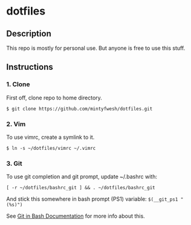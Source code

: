 # dotfiles

## Description
This repo is mostly for personal use. But anyone is free to use this stuff.

## Instructions
### 1. Clone
First off, clone repo to home directory.
```
$ git clone https://github.com/mintyfwesh/dotfiles.git
```

### 2. Vim
To use vimrc, create a symlink to it.
```
$ ln -s ~/dotfiles/vimrc ~/.vimrc
```

### 3. Git
To use git completion and git prompt, update ~/.bashrc with: 
```
[ -r ~/dotfiles/bashrc_git ] && . ~/dotfiles/bashrc_git
```
And stick this somewhere in bash prompt (PS1) variable: 
`$(__git_ps1 " (%s)")`

See [Git in Bash Documentation](https://git-scm.com/book/be/v2/Git-in-Other-Environments-Git-in-Bash)
for more info about this.
